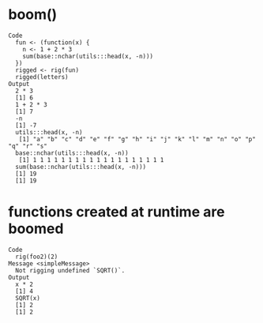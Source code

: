 # boom()

    Code
      fun <- (function(x) {
        n <- 1 + 2 * 3
        sum(base::nchar(utils:::head(x, -n)))
      })
      rigged <- rig(fun)
      rigged(letters)
    Output
      2 * 3
      [1] 6
      1 + 2 * 3
      [1] 7
      -n
      [1] -7
      utils:::head(x, -n)
       [1] "a" "b" "c" "d" "e" "f" "g" "h" "i" "j" "k" "l" "m" "n" "o" "p" "q" "r" "s"
      base::nchar(utils:::head(x, -n))
       [1] 1 1 1 1 1 1 1 1 1 1 1 1 1 1 1 1 1 1 1
      sum(base::nchar(utils:::head(x, -n)))
      [1] 19
      [1] 19

# functions created at runtime are boomed

    Code
      rig(foo2)(2)
    Message <simpleMessage>
      Not rigging undefined `SQRT()`.
    Output
      x * 2
      [1] 4
      SQRT(x)
      [1] 2
      [1] 2

